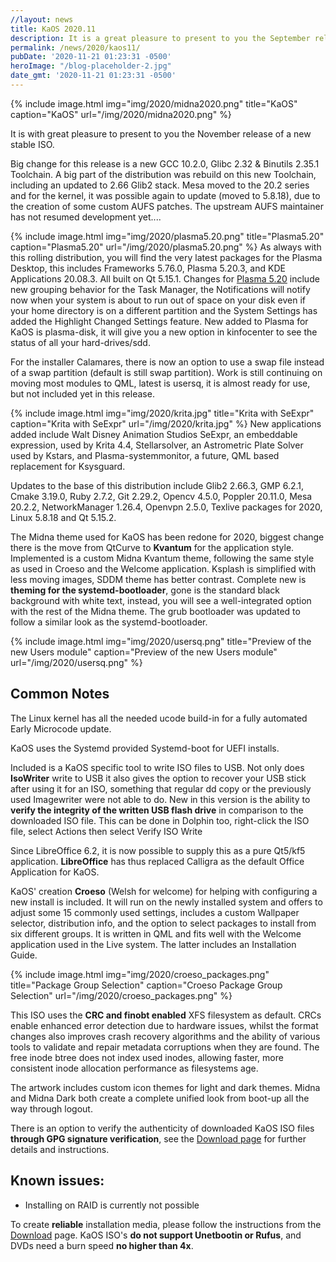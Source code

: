 ```yaml
---
//layout: news
title: KaOS 2020.11
description: It is a great pleasure to present to you the September release of a new stable ISO.
permalink: /news/2020/kaos11/
pubDate: '2020-11-21 01:23:31 -0500'
heroImage: "/blog-placeholder-2.jpg"
date_gmt: '2020-11-21 01:23:31 -0500'
---
```


{% include image.html
            img="img/2020/midna2020.png"
            title="KaOS"
            caption="KaOS"
            url="/img/2020/midna2020.png" %}
            
It is with great pleasure to present to you the November release of a new stable ISO. 

Big change for this release is a new GCC 10.2.0, Glibc 2.32 & Binutils 2.35.1 Toolchain.  A big part of the distribution was rebuild on this new Toolchain, including an updated to 2.66 Glib2 stack.  Mesa moved to the 20.2 series and for the kernel, it was possible again to update (moved to 5.8.18), due to the creation of some custom AUFS patches.  The upstream AUFS maintainer has not resumed development yet....

{% include image.html
            img="img/2020/plasma5.20.png"
            title="Plasma5.20"
            caption="Plasma5.20"
            url="/img/2020/plasma5.20.png" %}
As always with this rolling distribution, you will find the very latest packages for the Plasma Desktop, this includes Frameworks 5.76.0, Plasma 5.20.3, and KDE Applications 20.08.3. All built on Qt 5.15.1.
Changes for [Plasma 5.20](https://kde.org/announcements/plasma-5.20.0/) include new grouping behavior for the Task Manager, the Notifications will notify now when your system is about to run out of space on your disk even if your home directory is on a different partition and the System Settings has added the Highlight Changed Settings feature. New added to Plasma for KaOS is plasma-disk, it will give you a new option in kinfocenter to see the status of all your hard-drives/sdd.

For the installer Calamares, there is now an option to use a swap file instead of a swap partition (default is still swap partition). Work is still continuing on moving most modules to QML, latest is usersq, it is almost ready for use, but not included yet in this release.

{% include image.html
            img="img/2020/krita.jpg"
            title="Krita with SeExpr"
            caption="Krita with SeExpr"
            url="/img/2020/krita.jpg" %}
New applications added include Walt Disney Animation Studios SeExpr, an embeddable expression, used by Krita 4.4, Stellarsolver, an Astrometric Plate Solver used by Kstars, and Plasma-systemmonitor, a future, QML based replacement for Ksysguard.

Updates to the base of this distribution include Glib2 2.66.3, GMP 6.2.1, Cmake 3.19.0, Ruby 2.7.2, Git 2.29.2, Opencv 4.5.0, Poppler 20.11.0, Mesa 20.2.2, NetworkManager 1.26.4, Openvpn 2.5.0, Texlive packages for 2020, Linux 5.8.18 and Qt 5.15.2. 


The Midna theme used for KaOS has been redone for 2020, biggest change there is the move from QtCurve to **Kvantum** for the application style.  Implemented is a custom Midna Kvantum theme, following the same style as used in Croeso and the Welcome application. 
Ksplash is simplified with less moving images, SDDM theme has better contrast.  Complete new is **theming for the systemd-bootloader**, gone is the standard black background with white text, instead, you will see a well-integrated option with the rest of the Midna theme.  The grub bootloader was updated to follow a similar look as the systemd-bootloader.

{% include image.html
            img="img/2020/usersq.png"
            title="Preview of the new Users module"
            caption="Preview of the new Users module"
            url="/img/2020/usersq.png" %}

## Common Notes
The Linux kernel has all the needed ucode build-in for a fully automated Early Microcode update. 

KaOS uses the Systemd provided Systemd-boot for UEFI installs.

Included is a KaOS specific tool to write ISO files to USB. Not only does **IsoWriter** write to USB it also gives the option to recover your USB stick after using it for an ISO, something that regular dd copy or the previously used Imagewriter were not able to do.  New in this version is the ability to **verify the integrity of the written USB flash drive** in comparison to the downloaded ISO file.  This can be done in Dolphin too, right-click the ISO file, select Actions then select Verify ISO Write 

Since LibreOffice 6.2, it is now possible to supply this as a pure Qt5/kf5 application. **LibreOffice** has thus replaced Calligra as the default Office Application for KaOS.

KaOS' creation **Croeso** (Welsh for welcome) for helping with configuring a new install is included. It will run on the newly installed system and offers to adjust some 15 commonly used settings, includes a custom Wallpaper selector, distribution info, and the option to select packages to install from six different groups.  It is written in QML and fits well with the Welcome application used in the Live system.  The latter includes an Installation Guide.

{% include image.html
            img="img/2020/croeso_packages.png"
            title="Package Group Selection"
            caption="Croeso Package Group Selection"
            url="/img/2020/croeso_packages.png" %}

This ISO uses the **CRC and finobt enabled** XFS filesystem as default. CRCs enable enhanced error detection due to hardware issues, whilst the format changes also improves crash recovery algorithms and the ability of various tools to validate and repair metadata corruptions when they are found. The free inode btree does not index used inodes, allowing faster, more consistent inode allocation performance as filesystems age.

The artwork includes custom icon themes for light and dark themes. Midna and Midna Dark both create a complete unified look from boot-up all the way through logout.

There is an option to verify the authenticity of downloaded KaOS ISO files **through GPG signature verification**, see the [Download page](https://kaosx.us/pages/download/#authenticity-check) for further details and instructions.

## Known issues:
* Installing on RAID is currently not possible

To create **reliable** installation media, please follow the instructions from the [Download](http://kaosx.us/download/) page. KaOS ISO's **do not support Unetbootin or Rufus**, and DVDs need a burn speed **no higher than 4x**.
